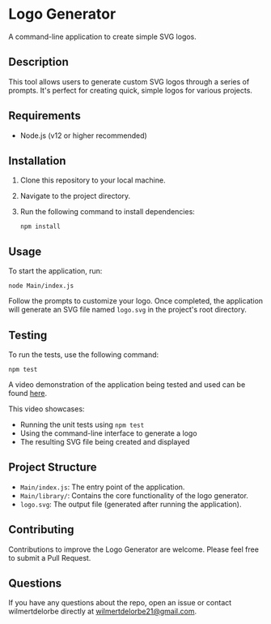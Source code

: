 # Logo Generator

A command-line application to create simple SVG logos.

## Description

This tool allows users to generate custom SVG logos through a series of prompts. It's perfect for creating quick, simple logos for various projects.

## Requirements

- Node.js (v12 or higher recommended)

## Installation

1. Clone this repository to your local machine.
2. Navigate to the project directory.
3. Run the following command to install dependencies:

   ```
   npm install
   ```

## Usage

To start the application, run:

```
node Main/index.js
```

Follow the prompts to customize your logo. Once completed, the application will generate an SVG file named `logo.svg` in the project's root directory.

## Testing

To run the tests, use the following command:

```
npm test
```
A video demonstration of the application being tested and used can be found [here](https://youtu.be/zEd1Ev4_9Fs?si=wvWfWruNSBurV5GI).

This video showcases:
- Running the unit tests using `npm test`
- Using the command-line interface to generate a logo
- The resulting SVG file being created and displayed


## Project Structure

- `Main/index.js`: The entry point of the application.
- `Main/library/`: Contains the core functionality of the logo generator.
- `logo.svg`: The output file (generated after running the application).

## Contributing

Contributions to improve the Logo Generator are welcome. Please feel free to submit a Pull Request.

## Questions

If you have any questions about the repo, open an issue or contact wilmertdelorbe directly at wilmertdelorbe21@gmail.com.
